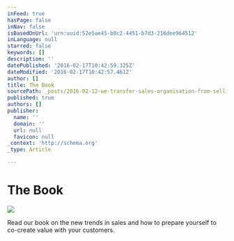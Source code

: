 ```yaml
---
inFeed: true
hasPage: false
inNav: false
isBasedOnUrl: 'urn:uuid:52e5ae45-b0c2-4451-b7d3-216dee964512'
inLanguage: null
starred: false
keywords: []
description: ''
datePublished: '2016-02-17T10:42:59.325Z'
dateModified: '2016-02-17T10:42:57.461Z'
author: []
title: The Book
sourcePath: _posts/2016-02-12-we-transfer-sales-organisation-from-selling-to-co-creating-v.md
published: true
authors: []
publisher:
  name: ''
  domain: ''
  url: null
  favicon: null
_context: 'http://schema.org'
_type: Article

---
```

# The Book
![](https://the-grid-user-content.s3-us-west-2.amazonaws.com/2a171f86-9d6a-4abb-959c-71b892fcfdde.png)

Read our book on the new trends in sales and how to prepare yourself to co-create value with your customers.